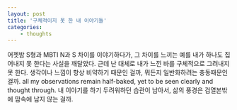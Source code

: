 ```yaml
--- 
layout: post 
title: '구체적이지 못 한 내 이야기들' 
categories:
    - thoughts
---
```


어젯밤 S형과 MBTI N과 S 차이를 이야기하다가, 그 차이를 느끼는 예를 내가 하나도 집어내지 못 한다는 사실을 깨달았다.
근데 난 대체로 내가 느낀 바를 구체적으로 그려내지 못 한다.
생각이나 느낌이 항상 비약하기 때문인 걸까, 뭐든지 일반화하려는 충동때문인 걸까.
all my observations remain half-baked, yet to be seen clearly and thought through.
내 이야기를 하기 두려워하던 습관이 남아서, 삶의 풍경은 검열본밖에 맘속에 남지 않는 걸까.

